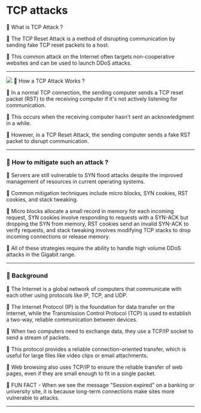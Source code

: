 TCP attacks
===========

 🔵 What is TCP Attack ?

📌 The TCP Reset Attack is a method of disrupting communication by sending fake TCP reset packets to a host.

📌 This common attack on the Internet often targets non-cooperative websites and can be used to launch DDoS attacks.

* * *
<img src="https://mazebolt.com/wp-content/uploads/2023/01/syn_ack_flood_1.gif">
 🔵 How a TCP Attack Works ?

📌 In a normal TCP connection, the sending computer sends a TCP reset packet (RST) to the receiving computer if it's not actively listening for communication.

📌 This occurs when the receiving computer hasn't sent an acknowledgment in a while. 

📌 However, in a TCP Reset Attack, the sending computer sends a fake RST packet to disrupt communication.
  

* * *

### 🔵 How to mitigate such an attack ?

📌 Servers are still vulnerable to SYN flood attacks despite the improved management of resources in current operating systems.

📌 Common mitigation techniques include micro blocks, SYN cookies, RST cookies, and stack tweaking. 

📌 Micro blocks allocate a small record in memory for each incoming request, SYN cookies involve responding to requests with a SYN-ACK but dropping the SYN from memory, RST cookies send an invalid SYN-ACK to verify requests, and stack tweaking involves modifying TCP stacks to drop incoming connections or release memory. 

📌 All of these strategies require the ability to handle high volume DDoS attacks in the Gigabit range.

* * *

### 🔵 Background

📌 The Internet is a global network of computers that communicate with each other using protocols like IP, TCP, and UDP. 

📌 The Internet Protocol (IP) is the foundation for data transfer on the Internet, while the Transmission Control Protocol (TCP) is used to establish a two-way, reliable communication between devices.

📌 When two computers need to exchange data, they use a TCP/IP socket to send a stream of packets.
 
📌 This protocol provides a reliable connection-oriented transfer, which is useful for large files like video clips or email attachments. 

📌 Web browsing also uses TCP/IP to ensure the reliable transfer of web pages, even if they are small enough to fit in a single packet.

📌 FUN FACT - When we see the message "Session expired" on a banking or university site, it is because long-term connections make sites more vulnerable to attacks. 


* * *
